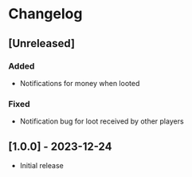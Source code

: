 # Changelog

## [Unreleased]

### Added

- Notifications for money when looted

### Fixed

- Notification bug for loot received by other players

## [1.0.0] - 2023-12-24

- Initial release
